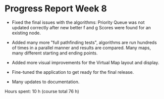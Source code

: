# Progress Report Week 8

- Fixed the final issues with the algorithms: Priority Queue was not updated correctly after new better f and g Scores were found for an existing node.

- Added many more "full pathfinding tests", algorithms are run hundreds of times in a parallel manner and results are compared. Many maps, many different starting and ending points.

- Added more visual improvements for the Virtual Map layout and display.

- Fine-tuned the application to get ready for the final release.

- Many updates to documentation.

Hours spent: 10 h (course total 76 h)
